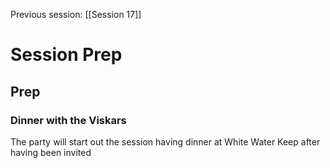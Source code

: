 Previous session: [[Session 17]]

# Session Prep

## Prep

### Dinner with the Viskars
The party will start out the session having dinner at White Water Keep after having been invited 